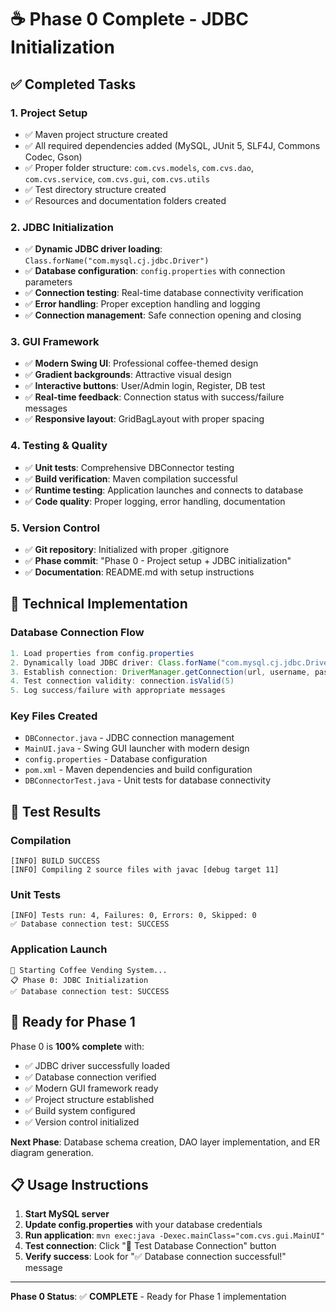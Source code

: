 # ☕ Phase 0 Complete - JDBC Initialization

## ✅ Completed Tasks

### 1. Project Setup
- ✅ Maven project structure created
- ✅ All required dependencies added (MySQL, JUnit 5, SLF4J, Commons Codec, Gson)
- ✅ Proper folder structure: `com.cvs.models`, `com.cvs.dao`, `com.cvs.service`, `com.cvs.gui`, `com.cvs.utils`
- ✅ Test directory structure created
- ✅ Resources and documentation folders created

### 2. JDBC Initialization
- ✅ **Dynamic JDBC driver loading**: `Class.forName("com.mysql.cj.jdbc.Driver")`
- ✅ **Database configuration**: `config.properties` with connection parameters
- ✅ **Connection testing**: Real-time database connectivity verification
- ✅ **Error handling**: Proper exception handling and logging
- ✅ **Connection management**: Safe connection opening and closing

### 3. GUI Framework
- ✅ **Modern Swing UI**: Professional coffee-themed design
- ✅ **Gradient backgrounds**: Attractive visual design
- ✅ **Interactive buttons**: User/Admin login, Register, DB test
- ✅ **Real-time feedback**: Connection status with success/failure messages
- ✅ **Responsive layout**: GridBagLayout with proper spacing

### 4. Testing & Quality
- ✅ **Unit tests**: Comprehensive DBConnector testing
- ✅ **Build verification**: Maven compilation successful
- ✅ **Runtime testing**: Application launches and connects to database
- ✅ **Code quality**: Proper logging, error handling, documentation

### 5. Version Control
- ✅ **Git repository**: Initialized with proper .gitignore
- ✅ **Phase commit**: "Phase 0 - Project setup + JDBC initialization"
- ✅ **Documentation**: README.md with setup instructions

## 🔧 Technical Implementation

### Database Connection Flow
```java
1. Load properties from config.properties
2. Dynamically load JDBC driver: Class.forName("com.mysql.cj.jdbc.Driver")
3. Establish connection: DriverManager.getConnection(url, username, password)
4. Test connection validity: connection.isValid(5)
5. Log success/failure with appropriate messages
```

### Key Files Created
- `DBConnector.java` - JDBC connection management
- `MainUI.java` - Swing GUI launcher with modern design
- `config.properties` - Database configuration
- `pom.xml` - Maven dependencies and build configuration
- `DBConnectorTest.java` - Unit tests for database connectivity

## 🎯 Test Results

### Compilation
```
[INFO] BUILD SUCCESS
[INFO] Compiling 2 source files with javac [debug target 11]
```

### Unit Tests
```
[INFO] Tests run: 4, Failures: 0, Errors: 0, Skipped: 0
✅ Database connection test: SUCCESS
```

### Application Launch
```
🚀 Starting Coffee Vending System...
📋 Phase 0: JDBC Initialization
✅ Database connection test: SUCCESS
```

## 🚀 Ready for Phase 1

Phase 0 is **100% complete** with:
- ✅ JDBC driver successfully loaded
- ✅ Database connection verified
- ✅ Modern GUI framework ready
- ✅ Project structure established
- ✅ Build system configured
- ✅ Version control initialized

**Next Phase**: Database schema creation, DAO layer implementation, and ER diagram generation.

## 📋 Usage Instructions

1. **Start MySQL server**
2. **Update config.properties** with your database credentials
3. **Run application**: `mvn exec:java -Dexec.mainClass="com.cvs.gui.MainUI"`
4. **Test connection**: Click "🔗 Test Database Connection" button
5. **Verify success**: Look for "✅ Database connection successful!" message

---

**Phase 0 Status**: ✅ **COMPLETE** - Ready for Phase 1 implementation